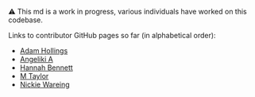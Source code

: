 :warning: This md is a work in progress, various individuals have worked on this codebase. 

Links to contributor GitHub pages so far (in alphabetical order):
- [Adam Hollings](https://github.com/AdamHollings)
- [Angeliki A](https://github.com/AngelikiA)
- [Hannah Bennett](https://github.com/HannahBennett101)
- [M Taylor](https://github.com/mtaylor57)
- [Nickie Wareing](https://github.com/nickiewareing)

